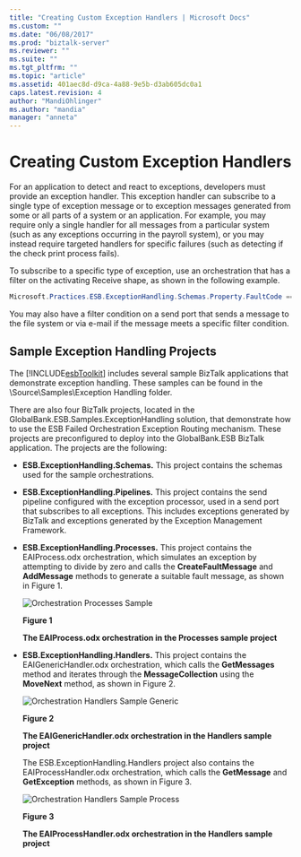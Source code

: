 ```yaml
---
title: "Creating Custom Exception Handlers | Microsoft Docs"
ms.custom: ""
ms.date: "06/08/2017"
ms.prod: "biztalk-server"
ms.reviewer: ""
ms.suite: ""
ms.tgt_pltfrm: ""
ms.topic: "article"
ms.assetid: 401aec8d-d9ca-4a88-9e5b-d3ab605dc0a1
caps.latest.revision: 4
author: "MandiOhlinger"
ms.author: "mandia"
manager: "anneta"
---
```

# Creating Custom Exception Handlers
For an application to detect and react to exceptions, developers must provide an exception handler. This exception handler can subscribe to a single type of exception message or to exception messages generated from some or all parts of a system or an application. For example, you may require only a single handler for all messages from a particular system (such as any exceptions occurring in the payroll system), or you may instead require targeted handlers for specific failures (such as detecting if the check print process fails).  
  
 To subscribe to a specific type of exception, use an orchestration that has a filter on the activating Receive shape, as shown in the following example.  
  
```csharp  
Microsoft.Practices.ESB.ExceptionHandling.Schemas.Property.FaultCode == "1000";  
```  
  
 You may also have a filter condition on a send port that sends a message to the file system or via e-mail if the message meets a specific filter condition.  
  
## Sample Exception Handling Projects  
 The [!INCLUDE[esbToolkit](../includes/esbtoolkit-md.md)] includes several sample BizTalk applications that demonstrate exception handling. These samples can be found in the \Source\Samples\Exception Handling folder.  
  
 There are also four BizTalk projects, located in the GlobalBank.ESB.Samples.ExceptionHandling solution, that demonstrate how to use the ESB Failed Orchestration Exception Routing mechanism. These projects are preconfigured to deploy into the GlobalBank.ESB BizTalk application. The projects are the following:  
  
- **ESB.ExceptionHandling.Schemas.** This project contains the schemas used for the sample orchestrations.  
  
- **ESB.ExceptionHandling.Pipelines.** This project contains the send pipeline configured with the exception processor, used in a send port that subscribes to all exceptions. This includes exceptions generated by BizTalk and exceptions generated by the Exception Management Framework.  
  
- **ESB.ExceptionHandling.Processes.** This project contains the EAIProcess.odx orchestration, which simulates an exception by attempting to divide by zero and calls the **CreateFaultMessage** and **AddMessage** methods to generate a suitable fault message, as shown in Figure 1.  
  
   ![Orchestration Processes Sample](../esb-toolkit/media/ch4-orchestrationprocessessample.gif "Ch4-OrchestrationProcessesSample")  
  
   **Figure 1**  
  
  **The EAIProcess.odx orchestration in the Processes sample project**  
  
- **ESB.ExceptionHandling.Handlers.** This project contains the EAIGenericHandler.odx orchestration, which calls the **GetMessages** method and iterates through the **MessageCollection** using the **MoveNext** method, as shown in Figure 2.  
  
  ![Orchestration Handlers Sample Generic](../esb-toolkit/media/ch4-orchestrationhandlerssamplegeneric.gif "Ch4-OrchestrationHandlersSampleGeneric")  
  
  **Figure 2**  
  
  **The EAIGenericHandler.odx orchestration in the Handlers sample project**  
  
  The ESB.ExceptionHandling.Handlers project also contains the EAIProcessHandler.odx orchestration, which calls the **GetMessage** and **GetException** methods, as shown in Figure 3.  
  
  ![Orchestration Handlers Sample Process](../esb-toolkit/media/ch4-orchestrationhandlerssampleprocess.gif "Ch4-OrchestrationHandlersSampleProcess")  
  
  **Figure 3**  
  
  **The EAIProcessHandler.odx orchestration in the Handlers sample project**